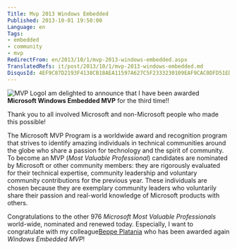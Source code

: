 ```yaml
---
Title: Mvp 2013 Windows Embedded
Published: 2013-10-01 19:50:00
Language: en
Tags:
- embedded
- community
- mvp
RedirectFrom: en/2013/10/1/mvp-2013-windows-embedded.aspx
TranslatedRefs: it/post/2013/10/1/mvp-2013-windows-embedded.md
DisqusId: 4EF9C87D2193F4138CB18AEA11597A627C5F2333230109EAF9CAC0DFD51ED698
---
```

![MVP Logo](http://lh5.ggpht.com/-cy7QRmszQWY/TogxXIYQUII/AAAAAAAAALI/R66VqybZJ6Y/MVP_Horizontal_FullColor%25255B6%25255D.jpg?imgmax=800)I am delighted to announce that I have been awarded **Microsoft Windows Embedded MVP** for the third time!!

Thank you to all involved Microsoft and non-Microsoft people who made this possible!

The Microsoft MVP Program is a worldwide award and recognition program that strives to identify amazing individuals in technical communities around the globe who share a passion for technology and the spirit of community. To become an MVP (*Most Valuable Professional*) candidates are nominated by Microsoft or other community members: they are rigorously evaluated for their technical expertise, community leadership and voluntary community contributions for the previous year. These individuals are chosen because they are exemplary community leaders who voluntarily share their passion and real-world knowledge of Microsoft products with others.

Congratulations to the other 976 *Microsoft Most Valuable Professionals* world-wide, nominated and renewed today. Especially, I want to congratulate with my colleague<a href="http://beppeplatania.com" target="_blank">Beppe Platania</a> who has been awarded again *Windows Embedded MVP*!